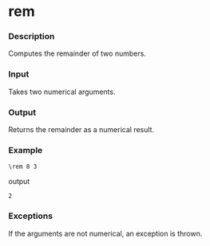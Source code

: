 rem
===

### Description

Computes the remainder of two numbers.

### Input

Takes two numerical arguments.

### Output

Returns the remainder as a numerical result.

### Example

    \rem 8 3

output

    2

### Exceptions

If the arguments are not numerical, an exception is thrown.
